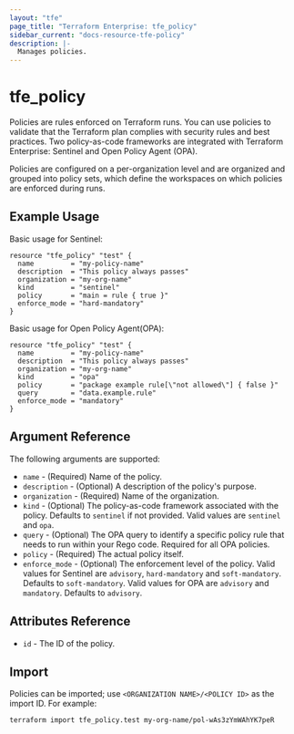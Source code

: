 ```yaml
---
layout: "tfe"
page_title: "Terraform Enterprise: tfe_policy"
sidebar_current: "docs-resource-tfe-policy"
description: |-
  Manages policies.
---
```


# tfe_policy

Policies are rules enforced on Terraform runs. You can use policies to validate that the Terraform plan complies with security rules and best practices.
Two policy-as-code frameworks are integrated with Terraform Enterprise: Sentinel and Open Policy Agent (OPA).

Policies are configured on a per-organization level and are organized and
grouped into policy sets, which define the workspaces on which policies are
enforced during runs.


## Example Usage

Basic usage for Sentinel:

```hcl
resource "tfe_policy" "test" {
  name         = "my-policy-name"
  description  = "This policy always passes"
  organization = "my-org-name"
  kind         = "sentinel"
  policy       = "main = rule { true }"
  enforce_mode = "hard-mandatory"
}
```

Basic usage for Open Policy Agent(OPA):

```hcl
resource "tfe_policy" "test" {
  name         = "my-policy-name"
  description  = "This policy always passes"
  organization = "my-org-name"
  kind         = "opa"
  policy       = "package example rule[\"not allowed\"] { false }"
  query        = "data.example.rule"
  enforce_mode = "mandatory"
}
```

## Argument Reference

The following arguments are supported:

* `name` - (Required) Name of the policy.
* `description` - (Optional) A description of the policy's purpose.
* `organization` - (Required) Name of the organization.
* `kind` - (Optional) The policy-as-code framework associated with the policy.
   Defaults to `sentinel` if not provided. Valid values are `sentinel` and `opa`. 
* `query` - (Optional) The OPA query to identify a specific policy rule that 
   needs to run within your Rego code. Required for all OPA policies. 
* `policy` - (Required) The actual policy itself.
* `enforce_mode` - (Optional) The enforcement level of the policy. Valid
  values for Sentinel are `advisory`, `hard-mandatory` and `soft-mandatory`. Defaults
  to `soft-mandatory`. Valid values for OPA are `advisory` and `mandatory`. Defaults
  to `advisory`.

## Attributes Reference

* `id` - The ID of the policy.

## Import

Policies can be imported; use `<ORGANIZATION NAME>/<POLICY ID>` as the
import ID. For example:

```shell
terraform import tfe_policy.test my-org-name/pol-wAs3zYmWAhYK7peR
```
